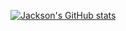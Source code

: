[![Jackson's GitHub stats](https://github-readme-stats.vercel.app/api?username=JacksonKoon)](https://github.com/anuraghazra/github-readme-stats)
